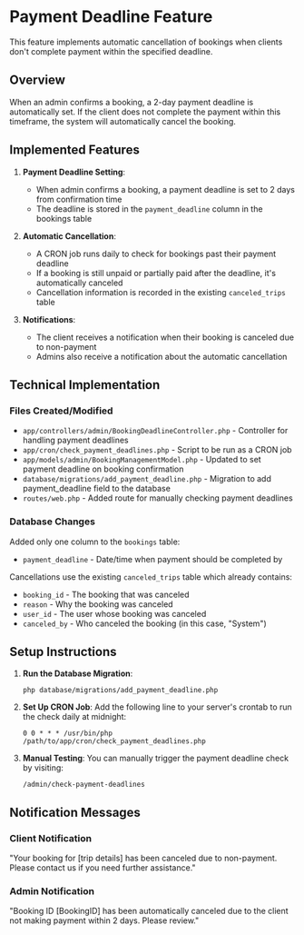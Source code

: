 # Payment Deadline Feature

This feature implements automatic cancellation of bookings when clients don't complete payment within the specified deadline.

## Overview

When an admin confirms a booking, a 2-day payment deadline is automatically set. If the client does not complete the payment within this timeframe, the system will automatically cancel the booking.

## Implemented Features

1. **Payment Deadline Setting**:
   - When admin confirms a booking, a payment deadline is set to 2 days from confirmation time
   - The deadline is stored in the `payment_deadline` column in the bookings table

2. **Automatic Cancellation**:
   - A CRON job runs daily to check for bookings past their payment deadline
   - If a booking is still unpaid or partially paid after the deadline, it's automatically canceled
   - Cancellation information is recorded in the existing `canceled_trips` table

3. **Notifications**:
   - The client receives a notification when their booking is canceled due to non-payment
   - Admins also receive a notification about the automatic cancellation

## Technical Implementation

### Files Created/Modified

- `app/controllers/admin/BookingDeadlineController.php` - Controller for handling payment deadlines
- `app/cron/check_payment_deadlines.php` - Script to be run as a CRON job
- `app/models/admin/BookingManagementModel.php` - Updated to set payment deadline on booking confirmation
- `database/migrations/add_payment_deadline.php` - Migration to add payment_deadline field to the database
- `routes/web.php` - Added route for manually checking payment deadlines

### Database Changes

Added only one column to the `bookings` table:
- `payment_deadline` - Date/time when payment should be completed by

Cancellations use the existing `canceled_trips` table which already contains:
- `booking_id` - The booking that was canceled
- `reason` - Why the booking was canceled
- `user_id` - The user whose booking was canceled
- `canceled_by` - Who canceled the booking (in this case, "System")

## Setup Instructions

1. **Run the Database Migration**:
   ```
   php database/migrations/add_payment_deadline.php
   ```

2. **Set Up CRON Job**:
   Add the following line to your server's crontab to run the check daily at midnight:
   ```
   0 0 * * * /usr/bin/php /path/to/app/cron/check_payment_deadlines.php
   ```

3. **Manual Testing**:
   You can manually trigger the payment deadline check by visiting:
   ```
   /admin/check-payment-deadlines
   ```

## Notification Messages

### Client Notification
"Your booking for [trip details] has been canceled due to non-payment. Please contact us if you need further assistance."

### Admin Notification
"Booking ID [BookingID] has been automatically canceled due to the client not making payment within 2 days. Please review." 
